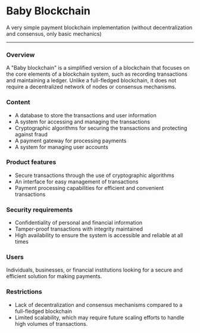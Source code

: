 # Baby Blockchain
A very simple payment blockchain implementation (without decentralization and consensus, only basic mechanics)

------------

### Overview

A "Baby blockchain" is a simplified version of a blockchain that focuses on the core elements of a blockchain system, such as recording transactions and maintaining a ledger. Unlike a full-fledged blockchain, it does not require a decentralized network of nodes or consensus mechanisms.

### Content

- A database to store the transactions and user information
- A system for accessing and managing the transactions
- Cryptographic algorithms for securing the transactions and protecting against fraud
- A payment gateway for processing payments
- A system for managing user accounts

### Product features

- Secure transactions through the use of cryptographic algorithms
- An interface for easy management of transactions
- Payment processing capabilities for efficient and convenient transactions

### Security requirements

- Confidentiality of personal and financial information
- Tamper-proof transactions with integrity maintained
- High availability to ensure the system is accessible and reliable at all times

### Users

Individuals, businesses, or financial institutions looking for a secure and efficient solution for making payments.

### Restrictions

- Lack of decentralization and consensus mechanisms compared to a full-fledged blockchain
- Limited scalability, which may require future scaling efforts to handle high volumes of transactions.
